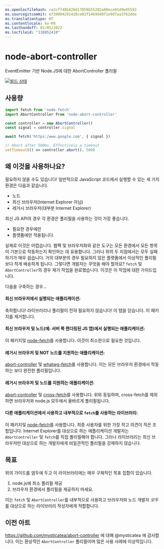 ```yaml
---
ms.openlocfilehash: ca2cf748b426d17058b55202a60ece01d9e05592
ms.sourcegitcommit: e739004291428ce83f14b9d49f1e9dfaa3762dde
ms.translationtype: HT
ms.contentlocale: ko-KR
ms.lasthandoff: 02/05/2022
ms.locfileid: "138052410"
---
```

# <a name="node-abort-controller"></a>node-abort-controller

EventEmitter 기반 Node.JS에 대한 AbortController 폴리필

[![빌드 상태](https://dev.azure.com/stfaul/node-abort-controller/_apis/build/status/southpolesteve.node-abort-controller?branchName=master)](https://dev.azure.com/stfaul/node-abort-controller/_build/latest?definitionId=3&branchName=master)

## <a name="usage"></a>사용량

```js
import fetch from 'node-fetch'
import AbortController from 'node-abort-controller'

const controller = new AbortController()
const signal = controller.signal

await fetch('https:/www.google.com', { signal })

// Abort after 500ms. Effectively a timeout
setTimeout(() => controller.abort(), 500)
```

## <a name="why-would-i-use-this"></a>왜 이것을 사용하나요?

필요하지 않을 수도 있습니다! 일반적으로 JavaScript 코드에서 실행할 수 있는 세 가지 환경은 다음과 같습니다.

- 노드
- 최신 브라우저(Internet Explorer 아님)
- 레거시 브라우저(대부분 Internet Explorer)

최신 JS API의 경우 각 환경은 폴리필을 사용하는 것이 가장 좋습니다.

- 필요한 경우에만
- 플랫폼에만 적용됩니다.

실제로 이것은 어렵습니다. 웹팩 및 브라우저화와 같은 도구는 모든 환경에서 모든 항목이 기본으로 작동하는지 확인하는 데 유용합니다. 그러나 위의 두 지점에서는 모두 실패하기가 매우 쉽습니다. 거의 대부분의 경우 필요하지 않은 플랫폼에서 이상적인 폴리필보다 적게 배송하게 됩니다. 그렇다면 개발자는 무엇을 해야 할까요? `fetch` 및 `AbortController`의 경우 제가 작업을 완료했습니다. 이것은 이 작업에 대한 가이드입니다.

다음을 구축하는 경우...

#### <a name="application-running-in-modern-browsers"></a>최신 브라우저에서 실행되는 애플리케이션:

축하합니다! 라이브러리나 폴리필이 전혀 필요하지 않습니다! 이 탭을 닫습니다. 이 패키지를 제거합니다.

#### <a name="application-running-in-modern-browsers-and-node-such-as-a-server-side-rendered-js-app"></a>최신 브라우저 및 노드(예: 서버 쪽 렌더링된 JS 앱)에서 실행되는 애플리케이션:

이 패키지및 [node-fetch](https://www.npmjs.com/package/node-fetch)를 사용합니다. 이것이 최소한으로 필요한 것입니다.

#### <a name="application-supporting-legacy-browsers-and-not-node"></a>레거시 브라우저 및 NOT 노드를 지원하는 애플리케이션:

[abort-controller](https://www.npmjs.com/package/abort-controller) 및 [whatwg-fetch](https://www.npmjs.com/package/whatwg-fetch)를 사용합니다. 이는 모든 브라우저 환경에서 작동하는 보다 완전한 폴리필입니다.

#### <a name="application-supporting-legacy-browsers-and-node"></a>레거시 브라우저 및 노드를 지원하는 애플리케이션:

[abort-controller](https://www.npmjs.com/package/abort-controller) 및 [cross-fetch](https://www.npmjs.com/package/cross-fetch)를 사용합니다. 위와 동일하며, cross-fetch를 제외하면 브라우저와 node.js 모두에서 올바르게 폴리필됩니다.

#### <a name="library-being-consumed-by-other-applications-and-using-fetch-internally"></a>다른 애플리케이션에서 사용하고 내부적으로 `fetch`를 사용하는 라이브러리:

이 패키지및 [node-fetch](https://www.npmjs.com/package/node-fetch)를 사용합니다. 최종 사용자를 위한 가장 작고 의견이 적은 조합입니다. Internet Explorer를 대상으로 하는 애플리케이션 개발자는 `AbortController` 및 `fetch`를 직접 폴리필해야 합니다. 그러나 라이브러리는 최신 브라우저만 대상으로 하는 개발자에게 비일관적인 폴리필을 강제하지 않습니다.

## <a name="goals"></a>목표

위의 가이드를 염두에 두고 이 라이브러리에는 매우 구체적인 목표 집합이 있습니다.

1. node.js에 최소 폴리필 제공
2. 브라우저 환경에서 폴리필을 제공하지 마세요.

이는 `fetch` 및 `AbortController`를 내부적으로 사용하고 브라우저와 노드 개발자 _모두_ 를 대상으로 하는 라이브러리 작성자에게 적합합니다.

## <a name="prior-art"></a>이전 아트

https://github.com/mysticatea/abort-controller 에 대해 @mysticatea 에 감사합니다. 이는 환상적인 `AbortController` 폴리필이며 많은 사용 사례에 이상적입니다.
